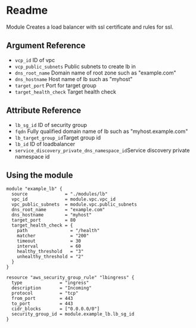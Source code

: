 # Readme

Module Creates a load balancer with ssl certificate and rules for ssl.
## Argument Reference

 * ```vcp_id``` ID of vpc
 * ```vcp_public_subnets``` Public subnets to create lb in
 * ```dns_root_name``` Domain name of root zone such as "example.com"
 * ```dns_hostname``` Host name of lb such as "myhost"
 * ```target_port``` Port for target group
 * ```target_health_check``` Target health check

## Attribute Reference

 * ```lb_sg_id``` ID of security group
 * ```fqdn``` Fully qualified domain name of lb such as "myhost.example.com"
 * ```lb_target_group_id```Target group id 
 * ```lb_id``` ID of loadbalancer
 * ```service_discovery_private_dns_namespace_id```Service discovery private namespace id
 
 
 ## Using the module

```hcl
module "example_lb" {
  source              = "./modules/lb"
  vpc_id              = module.vpc.vpc_id
  vpc_public_subnets  = module.vpc.public_subnets
  dns_root_name       = "example.com"
  dns_hostname        = "myhost"
  target_port         = 80
  target_health_check = {
    path                = "/health"
    matcher             = "200"
    timeout             = 30
    interval            = 60
    healthy_threshold   = "3"
    unhealthy_threshold = "2"
  }
}

resource "aws_security_group_rule" "lbingress" {
  type              = "ingress"
  description       = "Incoming"
  protocol          = "tcp"
  from_port         = 443
  to_port           = 443
  cidr_blocks       = ["0.0.0.0/0"]
  security_group_id = module.example_lb.lb_sg_id
}
```